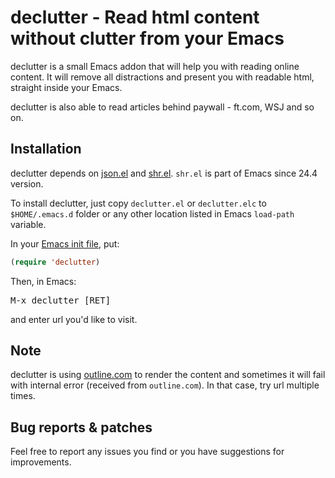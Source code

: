 # declutter - Read html content without clutter from your Emacs

declutter is a small Emacs addon that will help you with reading
online content. It will remove all distractions and present you with
readable html, straight inside your Emacs.

declutter is also able to read articles behind paywall - ft.com, WSJ
and so on.

## Installation

declutter depends on [json.el](https://github.com/thorstadt/json.el)
and
[shr.el](http://bzr.savannah.gnu.org/lh/emacs/trunk/annotate/head:/lisp/net/shr.el). `shr.el`
is part of Emacs since 24.4 version.

To install declutter, just copy `declutter.el` or `declutter.elc` to
`$HOME/.emacs.d` folder or any other location listed in Emacs
`load-path` variable.

In your
[Emacs init file](https://www.gnu.org/software/emacs/manual/html_node/emacs/Init-File.html),
put:

```el
(require 'declutter)
```

Then, in Emacs:

<kbd>M-x declutter [RET]</kbd>

and enter url you'd like to visit.

## Note

declutter is using [outline.com](https://outline.com) to render the
content and sometimes it will fail with internal error (received from
`outline.com`). In that case, try url multiple times.

## Bug reports & patches

Feel free to report any issues you find or you have suggestions for improvements.
